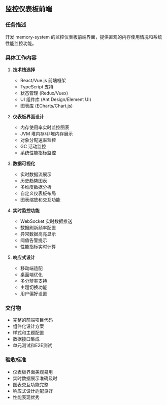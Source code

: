 ## 监控仪表板前端

### 任务描述
开发 memory-system 的监控仪表板前端界面，提供直观的内存使用情况和系统性能监控功能。

### 具体工作内容

1. **技术栈选择**
   - React/Vue.js 前端框架
   - TypeScript 支持
   - 状态管理 (Redux/Vuex)
   - UI 组件库 (Ant Design/Element UI)
   - 图表库 (ECharts/Chart.js)

2. **仪表板界面设计**
   - 内存使用率实时监控图表
   - JVM 堆内存/非堆内存展示
   - 对象分配速率监控
   - GC 活动监控
   - 系统性能指标监控

3. **数据可视化**
   - 实时数据流展示
   - 历史趋势图表
   - 多维度数据分析
   - 自定义仪表板布局
   - 图表缩放和交互功能

4. **实时监控功能**
   - WebSocket 实时数据推送
   - 数据刷新频率配置
   - 异常数据高亮显示
   - 阈值告警提示
   - 性能指标实时计算

5. **响应式设计**
   - 移动端适配
   - 桌面端优化
   - 多分辨率支持
   - 主题切换功能
   - 用户偏好设置

### 交付物
- 完整的前端项目代码
- 组件化设计方案
- 样式和主题配置
- 数据接口集成
- 单元测试和E2E测试

### 验收标准
- 仪表板界面美观易用
- 实时数据展示准确及时
- 图表交互功能完整
- 响应式设计适配良好
- 性能表现优秀